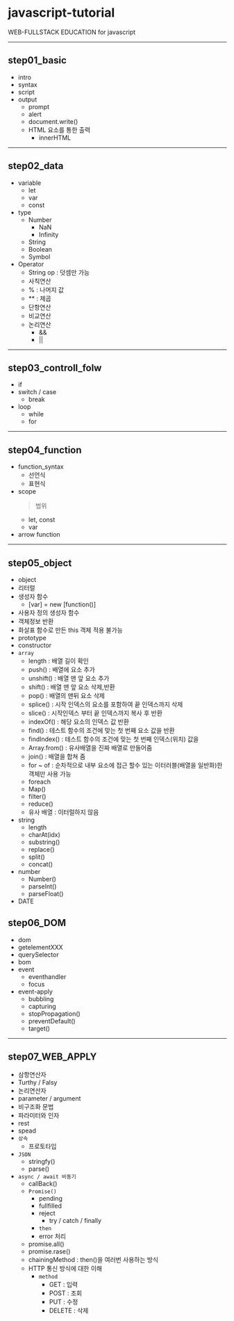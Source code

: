 # javascript-tutorial

WEB-FULLSTACK EDUCATION for javascript

---

## step01_basic

- intro
- syntax
- script
- output
  - prompt
  - alert
  - document.write()
  - HTML 요소를 통한 출력
    - innerHTML

---

## step02_data

- variable
  - let
  - var
  - const
- type
  - Number
    - NaN
    - Infinity
  - String
  - Boolean
  - Symbol
- Operator
  - String op : 덧셈만 가능
  - 사칙연산
  - % : 나머지 값
  - \*\* : 제곱
  - 단항연산
  - 비교연산
  - 논리연산
    - &&
    - ||

---

## step03_controll_folw

- if
- switch / case
  - break
- loop
  - while
  - for

---

## step04_function

- function_syntax
  - 선언식
  - 표현식
- scope
  > 범위
  - let, const
  - var
- arrow function

---

## step05_object

- object
- 리터럴
- 생성자 함수
  - [var] = new [function()]
- 사용자 정의 생성자 함수
- 객체정보 반환
- 화살표 함수로 만든 this 객체 적용 불가능
- prototype
- constructor
- `array`
  - length : 배열 길이 확인
  - push() : 배열에 요소 추가
  - unshift() : 배열 맨 앞 요소 추가
  - shift() : 배열 맨 앞 요소 삭제,반환
  - pop() : 배열의 맨뒤 요소 삭제
  - splice() : 시작 인덱스의 요소를 포함하여 끝 인덱스까지 삭제
  - slice() : 시작인덱스 부터 끝 인덱스까지 복사 후 반환
  - indexOf() : 해당 요소의 인덱스 값 반환
  - find() : 테스트 함수의 조건에 맞는 첫 번째 요소 값을 반환
  - findIndex() : 테스트 함수의 조건에 맞는 첫 번째 인덱스(위치) 값을
  - Array.from() : 유사배열을 진짜 배열로 만들어줌
  - join() : 배열을 합쳐 줌
  - for ~ of : 순차적으로 내부 요소에 접근 할수 있는 이터러블(배열을 일반화)한 객체만 사용 가능
  - foreach
  - Map()
  - filter()
  - reduce()
  - 유사 배열 : 이터럴하지 않음
- string
  - length
  - charAt(idx)
  - substring()
  - replace()
  - split()
  - concat()
- number
  - Number()
  - parseInt()
  - parseFloat()
- DATE

## step06_DOM

- dom
- getelementXXX
- querySelector
- bom
- event
  - eventhandler
  - focus
- event-apply
  - bubbling
  - capturing
  - stopPropagation()
  - preventDefault()
  - target()

---

## step07_WEB_APPLY

- 삼항연산자
- Turthy / Falsy
- 논리연산자
- parameter / argument
- 비구조화 문법
- 파라미터와 인자
- rest
- spead
- `상속`
  - 프로토타입
- `JSON`
  - stringfy()
  - parse()
- `async / await 비동기`
  - callBack()
  - `Promise()`
    - pending
    - fullfilled
    - reject
      - try / catch / finally
    - `then`
    - error 처리
  - promise.all()
  - promise.rase()
  - chainingMethod : then()을 여러번 사용하는 방식
  - HTTP 통신 방식에 대한 이해
    - `method`
      - GET : 입력
      - POST : 조회
      - PUT : 수정
      - DELETE : 삭제

